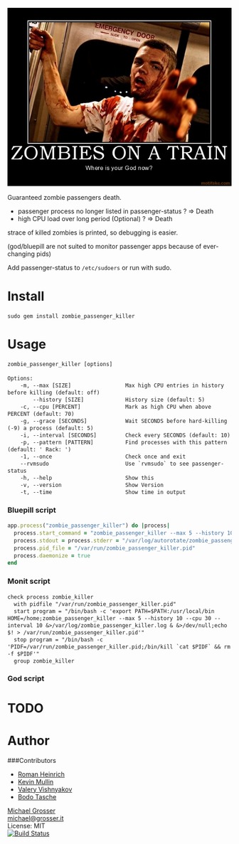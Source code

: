 ![Zombies on a train](assets/zombie.jpeg?raw=true)

Guaranteed zombie passengers death.

 - passenger process no longer listed in passenger-status ? => Death
 - high CPU load over long period (Optional) ? => Death

strace of killed zombies is printed, so debugging is easier.

(god/bluepill are not suited to monitor passenger apps because of ever-changing pids)

Add passenger-status to `/etc/sudoers` or run with sudo.

Install
=======

```
sudo gem install zombie_passenger_killer
```

Usage
=====

    zombie_passenger_killer [options]

    Options:
        -m, --max [SIZE]                 Max high CPU entries in history before killing (default: off)
            --history [SIZE]             History size (default: 5)
        -c, --cpu [PERCENT]              Mark as high CPU when above PERCENT (default: 70)
        -g, --grace [SECONDS]            Wait SECONDS before hard-killing (-9) a process (default: 5)
        -i, --interval [SECONDS]         Check every SECONDS (default: 10)
        -p, --pattern [PATTERN]          Find processes with this pattern (default: ' Rack: ')
        -1, --once                       Check once and exit
        --rvmsudo                        Use `rvmsudo` to see passenger-status
        -h, --help                       Show this
        -v, --version                    Show Version
        -t, --time                       Show time in output


### Bluepill script

```Ruby
app.process("zombie_passenger_killer") do |process|
  process.start_command = "zombie_passenger_killer --max 5 --history 10 --cpu 30 --interval 10"
  process.stdout = process.stderr = "/var/log/autorotate/zombie_passenger_killer.log"
  process.pid_file = "/var/run/zombie_passenger_killer.pid"
  process.daemonize = true
end
```

### Monit script

    check process zombie_killer
      with pidfile "/var/run/zombie_passenger_killer.pid"
      start program = "/bin/bash -c 'export PATH=$PATH:/usr/local/bin HOME=/home;zombie_passenger_killer --max 5 --history 10 --cpu 30 --interval 10 &>/var/log/zombie_passenger_killer.log & &>/dev/null;echo $! > /var/run/zombie_passenger_killer.pid'"
      stop program = "/bin/bash -c 'PIDF=/var/run/zombie_passenger_killer.pid;/bin/kill `cat $PIDF` && rm -f $PIDF'"
      group zombie_killer

### God script

# TODO

Author
======

###Contributors
 - [Roman Heinrich](https://github.com/mindreframer)
 - [Kevin Mullin](https://github.com/kmullin)
 - [Valery Vishnyakov](https://github.com/balepc)
 - [Bodo Tasche](https://github.com/bitboxer)

[Michael Grosser](http://grosser.it)<br/>
michael@grosser.it<br/>
License: MIT<br/>
[![Build Status](https://travis-ci.org/grosser/zombie_passenger_killer.png)](https://travis-ci.org/grosser/zombie_passenger_killer)

